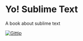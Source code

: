 # Yo! Sublime Text
A book about sublime text

[![Gittip][gittip-image]][gittip-url]

[gittip-image]: https://img.shields.io/gittip/lisposter.svg?style=flat
[gittip-url]: https://www.gittip.com/lisposter/